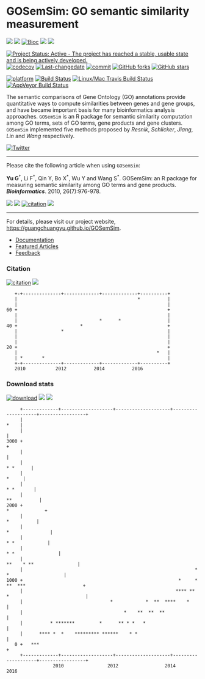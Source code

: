 GOSemSim: GO semantic similarity measurement
============================================

[![](https://img.shields.io/badge/release%20version-2.0.4-green.svg?style=flat)](https://bioconductor.org/packages/GOSemSim) [![](https://img.shields.io/badge/devel%20version-2.1.3-green.svg?style=flat)](https://github.com/guangchuangyu/GOSemSim) [![Bioc](http://www.bioconductor.org/shields/years-in-bioc/GOSemSim.svg)](https://www.bioconductor.org/packages/devel/bioc/html/GOSemSim.html#since) [![](https://img.shields.io/badge/download-46615/total-blue.svg?style=flat)](https://bioconductor.org/packages/stats/bioc/GOSemSim) [![](https://img.shields.io/badge/download-2208/month-blue.svg?style=flat)](https://bioconductor.org/packages/stats/bioc/GOSemSim)

[![Project Status: Active - The project has reached a stable, usable state and is being actively developed.](http://www.repostatus.org/badges/latest/active.svg)](http://www.repostatus.org/#active) [![codecov](https://codecov.io/gh/GuangchuangYu/GOSemSim/branch/master/graph/badge.svg)](https://codecov.io/gh/GuangchuangYu/GOSemSim/) [![Last-changedate](https://img.shields.io/badge/last%20change-2017--04--19-green.svg)](https://github.com/GuangchuangYu/GOSemSim/commits/master) [![commit](http://www.bioconductor.org/shields/commits/bioc/GOSemSim.svg)](https://www.bioconductor.org/packages/devel/bioc/html/GOSemSim.html#svn_source) [![GitHub forks](https://img.shields.io/github/forks/GuangchuangYu/GOSemSim.svg)](https://github.com/GuangchuangYu/GOSemSim/network) [![GitHub stars](https://img.shields.io/github/stars/GuangchuangYu/GOSemSim.svg)](https://github.com/GuangchuangYu/GOSemSim/stargazers)

[![platform](http://www.bioconductor.org/shields/availability/devel/GOSemSim.svg)](https://www.bioconductor.org/packages/devel/bioc/html/GOSemSim.html#archives) [![Build Status](http://www.bioconductor.org/shields/build/devel/bioc/GOSemSim.svg)](https://bioconductor.org/checkResults/devel/bioc-LATEST/GOSemSim/) [![Linux/Mac Travis Build Status](https://img.shields.io/travis/GuangchuangYu/GOSemSim/master.svg?label=Mac%20OSX%20%26%20Linux)](https://travis-ci.org/GuangchuangYu/GOSemSim) [![AppVeyor Build Status](https://img.shields.io/appveyor/ci/Guangchuangyu/GOSemSim/master.svg?label=Windows)](https://ci.appveyor.com/project/GuangchuangYu/GOSemSim)

The semantic comparisons of Gene Ontology (GO) annotations provide quantitative ways to compute similarities between genes and gene groups, and have became important basis for many bioinformatics analysis approaches. `GOSemSim` is an R package for semantic similarity computation among GO terms, sets of GO terms, gene products and gene clusters. `GOSemSim` implemented five methods proposed by *Resnik*, *Schlicker*, *Jiang*, *Lin* and *Wang* respectively.

[![Twitter](https://img.shields.io/twitter/url/https/github.com/GuangchuangYu/GOSemSim.svg?style=social)](https://twitter.com/intent/tweet?hashtags=GOSemSim&url=http://bioinformatics.oxfordjournals.org/content/26/7/976&screen_name=guangchuangyu)

------------------------------------------------------------------------

Please cite the following article when using `GOSemSim`:

**Yu G**<sup>†</sup>, Li F<sup>†</sup>, Qin Y, Bo X<sup>\*</sup>, Wu Y and Wang S<sup>\*</sup>. GOSemSim: an R package for measuring semantic similarity among GO terms and gene products. ***Bioinformatics***. 2010, 26(7):976-978.

[![](https://img.shields.io/badge/doi-10.1093/bioinformatics/btq064-green.svg?style=flat)](http://dx.doi.org/10.1093/bioinformatics/btq064) [![](https://img.shields.io/badge/Altmetric-18-green.svg?style=flat)](https://www.altmetric.com/details/100979) [![citation](https://img.shields.io/badge/cited%20by-268-green.svg?style=flat)](https://scholar.google.com.hk/scholar?oi=bibs&hl=en&cites=9484177541993722322) [![](https://img.shields.io/badge/ESI-Highly%20Cited%20Paper-green.svg?style=flat)](http://apps.webofknowledge.com/InboundService.do?mode=FullRecord&customersID=RID&IsProductCode=Yes&product=WOS&Init=Yes&Func=Frame&DestFail=http%3A%2F%2Fwww.webofknowledge.com&action=retrieve&SrcApp=RID&SrcAuth=RID&SID=Y2CXu6nry8nDQZcUy1w&UT=WOS%3A000276045800023)

------------------------------------------------------------------------

For details, please visit our project website, <https://guangchuangyu.github.io/GOSemSim>.

-   [Documentation](https://guangchuangyu.github.io/GOSemSim/documentation/)
-   [Featured Articles](https://guangchuangyu.github.io/GOSemSim/featuredArticles/)
-   [Feedback](https://guangchuangyu.github.io/GOSemSim/#feedback)

### Citation

[![citation](https://img.shields.io/badge/cited%20by-268-green.svg?style=flat)](https://scholar.google.com.hk/scholar?oi=bibs&hl=en&cites=9484177541993722322) [![](https://img.shields.io/badge/ESI-Highly%20Cited%20Paper-green.svg?style=flat)](http://apps.webofknowledge.com/InboundService.do?mode=FullRecord&customersID=RID&IsProductCode=Yes&product=WOS&Init=Yes&Func=Frame&DestFail=http%3A%2F%2Fwww.webofknowledge.com&action=retrieve&SrcApp=RID&SrcAuth=RID&SID=Y2CXu6nry8nDQZcUy1w&UT=WOS%3A000276045800023)

       +-+--------------+-------------+-------------+----------+
       |                                            *          |
       |                                                       |
    60 +                                                       +
       |                                                       |
       |                              *      *                 |
    40 +                       *                               +
       |                *                                      |
       |                                                       |
       |                                                       |
    20 +                                                       +
       |                                                   *   |
       | *       *                                             |
       +-+--------------+-------------+-------------+----------+
       2010           2012          2014          2016          

### Download stats

[![download](http://www.bioconductor.org/shields/downloads/GOSemSim.svg)](https://bioconductor.org/packages/stats/bioc/GOSemSim/) [![](https://img.shields.io/badge/download-46615/total-blue.svg?style=flat)](https://bioconductor.org/packages/stats/bioc/GOSemSim) [![](https://img.shields.io/badge/download-2208/month-blue.svg?style=flat)](https://bioconductor.org/packages/stats/bioc/GOSemSim)

         +-------------+-------------------+--------------------+--------------------+-----------------+
         |                                                                                        *    |
         |                                                                                             |
    3000 +                                                                                             +
         |                                                                                             |
         |                                                                                    * *      |
         |                                                                                       *     |
         |                                                                                   * *       |
         |                                                                                 **          |
    2000 +                                                                               *             +
         |                                                                                  *          |
         |                                                                             *               |
         |                                                                              * *            |
         |                                                                          * *                |
         |                                                                   **    * **                |
         |                                                               *        *                    |
    1000 +                                                         *     * **  ***                     +
         |                                                        **** ** *                            |
         |                                *            *  **  ****    *                                |
         |                                     *    **  **  **                                         |
         |          * *******         *      ** * *   *                                                |
         |      **** *  *    ********* ******    * *                                                   |
       0 +   ***                                                                                       +
         +-------------+-------------------+--------------------+--------------------+-----------------+
                     2010                2012                 2014                 2016
